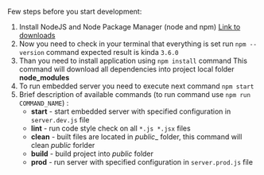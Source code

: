 Few steps before you start development:

1. Install NodeJS and Node Package Manager (node and npm)
    [Link to downloads](https://nodejs.org/en/download/)
1. Now you need to check in your terminal that everything is set 
    run `npm --version` command
    expected result is kinda
    `3.6.0`
1. Than you need to install application using
    `npm install` command
    This command will download all dependencies into project local folder **node_modules**
1. To run embedded server you need to execute next command
    `npm start`
1. Brief description of available commands (to run command use `npm run COMMAND_NAME`) :
    * **start** - start embedded server with specified configuration in `server.dev.js` file  
    * **lint** - run code style check on all `*.js *.jsx` files
    * **clean** - built files are located in _public__ folder, this command will clean _public_ forlder
    * **build** - build project into _public_ folder
    * **prod** - run server with specified configuration in `server.prod.js` file 